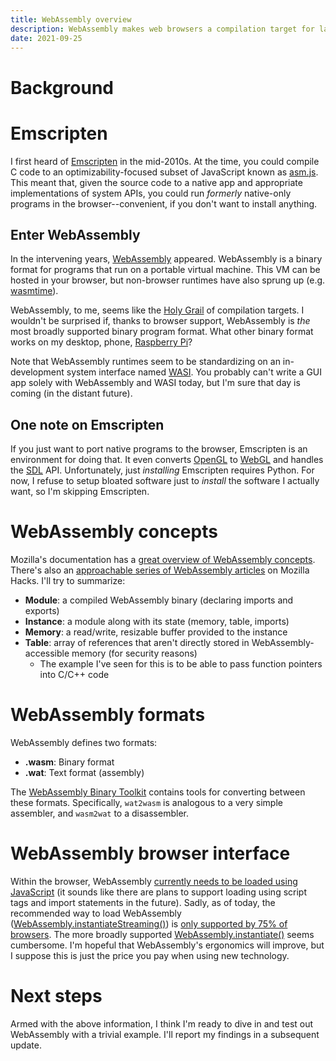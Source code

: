 ```yaml
---
title: WebAssembly overview
description: WebAssembly makes web browsers a compilation target for languages like C. Here's a brief overview of WebAssembly.
date: 2021-09-25
---
```

# Background
# Emscripten
I first heard of [Emscripten](https://emscripten.org/) in the mid-2010s. At the time, you could compile C code to an optimizability-focused subset of JavaScript known as [asm.js](http://asmjs.org/). This meant that, given the source code to a native app and appropriate implementations of system APIs, you could run *formerly* native-only programs in the browser--convenient, if you don't want to install anything.

## Enter WebAssembly
In the intervening years, [WebAssembly](https://webassembly.org/) appeared. WebAssembly is a binary format for programs that run on a portable virtual machine. This VM can be hosted in your browser, but non-browser runtimes have also sprung up (e.g. [wasmtime](https://wasmtime.dev/)).

WebAssembly, to me, seems like the [Holy Grail](https://en.wikipedia.org/wiki/Holy_Grail) of compilation targets. I wouldn't be surprised if, thanks to browser support, WebAssembly is *the* most broadly supported binary program format. What other binary format works on my desktop, phone, [Raspberry Pi](https://www.raspberrypi.org/)?

Note that WebAssembly runtimes seem to be standardizing on an in-development system interface named [WASI](https://wasi.dev/). You probably can't write a GUI app solely with WebAssembly and WASI today, but I'm sure that day is coming (in the distant future).

## One note on Emscripten
If you just want to port native programs to the browser, Emscripten is an environment for doing that. It even converts [OpenGL](https://en.wikipedia.org/wiki/OpenGL) to [WebGL](https://www.khronos.org/webgl/) and handles the [SDL](https://www.libsdl.org/) API. Unfortunately, just *installing* Emscripten requires Python. For now, I refuse to setup bloated software just to *install* the software I actually want, so I'm skipping Emscripten.

# WebAssembly concepts
Mozilla's documentation has a [great overview of WebAssembly concepts](https://developer.mozilla.org/en-US/docs/WebAssembly/Concepts). There's also an [approachable series of WebAssembly articles](https://hacks.mozilla.org/2017/07/creating-a-webassembly-module-instance-with-javascript/) on Mozilla Hacks. I'll try to summarize:

* **Module**: a compiled WebAssembly binary (declaring imports and exports)
* **Instance**: a module along with its state (memory, table, imports)
* **Memory**: a read/write, resizable buffer provided to the instance
* **Table**: array of references that aren't directly stored in WebAssembly-accessible memory (for security reasons)
  * The example I've seen for this is to be able to pass function pointers into C/C++ code

# WebAssembly formats

WebAssembly defines two formats:

* **.wasm**: Binary format
* **.wat**: Text format (assembly)

The [WebAssembly Binary Toolkit](https://github.com/WebAssembly/wabt) contains tools for converting between these formats. Specifically, `wat2wasm` is analogous to a very simple assembler, and `wasm2wat` to a disassembler.

# WebAssembly browser interface
Within the browser, WebAssembly [currently needs to be loaded using JavaScript](https://developer.mozilla.org/en-US/docs/WebAssembly/Loading_and_running) (it sounds like there are plans to support loading using script tags and import statements in the future). Sadly, as of today, the recommended way to load WebAssembly ([WebAssembly.instantiateStreaming()](https://developer.mozilla.org/en-US/docs/Web/JavaScript/Reference/Global_Objects/WebAssembly/instantiateStreaming)) is [only supported by 75% of browsers](https://caniuse.com/?search=instantiateStreaming). The more broadly supported [WebAssembly.instantiate()](https://developer.mozilla.org/en-US/docs/Web/JavaScript/Reference/Global_Objects/WebAssembly/instantiate) seems cumbersome. I'm hopeful that WebAssembly's ergonomics will improve, but I suppose this is just the price you pay when using new technology.

# Next steps
Armed with the above information, I think I'm ready to dive in and test out WebAssembly with a trivial example. I'll report my findings in a subsequent update.
